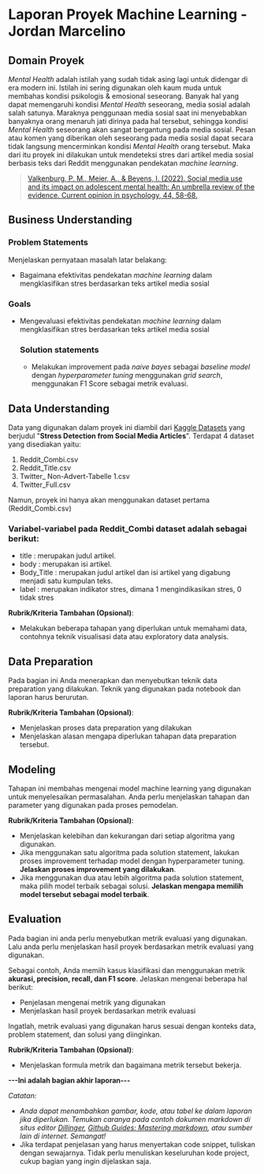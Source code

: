 # Laporan Proyek Machine Learning - Jordan Marcelino

## Domain Proyek

_Mental Health_ adalah istilah yang sudah tidak asing lagi untuk didengar di era modern ini. Istilah ini sering digunakan oleh kaum muda untuk membahas kondisi psikologis & emosional seseorang. Banyak hal yang dapat memengaruhi kondisi _Mental Health_ seseorang, media sosial adalah salah satunya. Maraknya penggunaan media sosial saat ini menyebabkan banyaknya orang menaruh jati dirinya pada hal tersebut, sehingga kondisi _Mental Health_ seseorang akan sangat bergantung pada media sosial. Pesan atau komen yang diberikan oleh seseorang pada media sosial dapat secara tidak langsung mencerminkan kondisi _Mental Health_ orang tersebut. Maka dari itu proyek ini dilakukan untuk mendeteksi stres dari artikel media sosial berbasis teks dari Reddit menggunakan pendekatan _machine learning_.

> [Valkenburg, P. M., Meier, A., & Beyens, I. (2022). Social media use and its impact on adolescent mental health: An umbrella review of the evidence. Current opinion in psychology, 44, 58-68.](https://www.sciencedirect.com/science/article/pii/S2352250X21001500)

## Business Understanding

### Problem Statements

Menjelaskan pernyataan masalah latar belakang:

-   Bagaimana efektivitas pendekatan _machine learning_ dalam mengklasifikan stres berdasarkan teks artikel media sosial

### Goals

-   Mengevaluasi efektivitas pendekatan _machine learning_ dalam mengklasifikan stres berdasarkan teks artikel media sosial

    ### Solution statements

    -   Melakukan improvement pada _naive bayes_ sebagai _baseline model_ dengan _hyperparameter tuning_ menggunakan _grid search_, menggunakan F1 Score sebagai metrik evaluasi.

## Data Understanding

Data yang digunakan dalam proyek ini diambil dari [Kaggle Datasets](https://www.kaggle.com/datasets/mexwell/stress-detection-from-social-media-articles/data) yang berjudul "**Stress Detection from Social Media Articles**". Terdapat 4 dataset yang disediakan yaitu:

1.  Reddit_Combi.csv
2.  Reddit_Title.csv
3.  Twitter\_ Non-Advert-Tabelle 1.csv
4.  Twitter_Full.csv

Namun, proyek ini hanya akan menggunakan dataset pertama (Reddit_Combi.csv)

### Variabel-variabel pada Reddit_Combi dataset adalah sebagai berikut:

-   title : merupakan judul artikel.
-   body : merupakan isi artikel.
-   Body_Title : merupakan judul artikel dan isi artikel yang digabung menjadi satu kumpulan teks.
-   label : merupakan indikator stres, dimana 1 mengindikasikan stres, 0 tidak stres

**Rubrik/Kriteria Tambahan (Opsional)**:

-   Melakukan beberapa tahapan yang diperlukan untuk memahami data, contohnya teknik visualisasi data atau exploratory data analysis.

## Data Preparation

Pada bagian ini Anda menerapkan dan menyebutkan teknik data preparation yang dilakukan. Teknik yang digunakan pada notebook dan laporan harus berurutan.

**Rubrik/Kriteria Tambahan (Opsional)**:

-   Menjelaskan proses data preparation yang dilakukan
-   Menjelaskan alasan mengapa diperlukan tahapan data preparation tersebut.

## Modeling

Tahapan ini membahas mengenai model machine learning yang digunakan untuk menyelesaikan permasalahan. Anda perlu menjelaskan tahapan dan parameter yang digunakan pada proses pemodelan.

**Rubrik/Kriteria Tambahan (Opsional)**:

-   Menjelaskan kelebihan dan kekurangan dari setiap algoritma yang digunakan.
-   Jika menggunakan satu algoritma pada solution statement, lakukan proses improvement terhadap model dengan hyperparameter tuning. **Jelaskan proses improvement yang dilakukan**.
-   Jika menggunakan dua atau lebih algoritma pada solution statement, maka pilih model terbaik sebagai solusi. **Jelaskan mengapa memilih model tersebut sebagai model terbaik**.

## Evaluation

Pada bagian ini anda perlu menyebutkan metrik evaluasi yang digunakan. Lalu anda perlu menjelaskan hasil proyek berdasarkan metrik evaluasi yang digunakan.

Sebagai contoh, Anda memiih kasus klasifikasi dan menggunakan metrik **akurasi, precision, recall, dan F1 score**. Jelaskan mengenai beberapa hal berikut:

-   Penjelasan mengenai metrik yang digunakan
-   Menjelaskan hasil proyek berdasarkan metrik evaluasi

Ingatlah, metrik evaluasi yang digunakan harus sesuai dengan konteks data, problem statement, dan solusi yang diinginkan.

**Rubrik/Kriteria Tambahan (Opsional)**:

-   Menjelaskan formula metrik dan bagaimana metrik tersebut bekerja.

**---Ini adalah bagian akhir laporan---**

_Catatan:_

-   _Anda dapat menambahkan gambar, kode, atau tabel ke dalam laporan jika diperlukan. Temukan caranya pada contoh dokumen markdown di situs editor [Dillinger](https://dillinger.io/), [Github Guides: Mastering markdown](https://guides.github.com/features/mastering-markdown/), atau sumber lain di internet. Semangat!_
-   Jika terdapat penjelasan yang harus menyertakan code snippet, tuliskan dengan sewajarnya. Tidak perlu menuliskan keseluruhan kode project, cukup bagian yang ingin dijelaskan saja.
